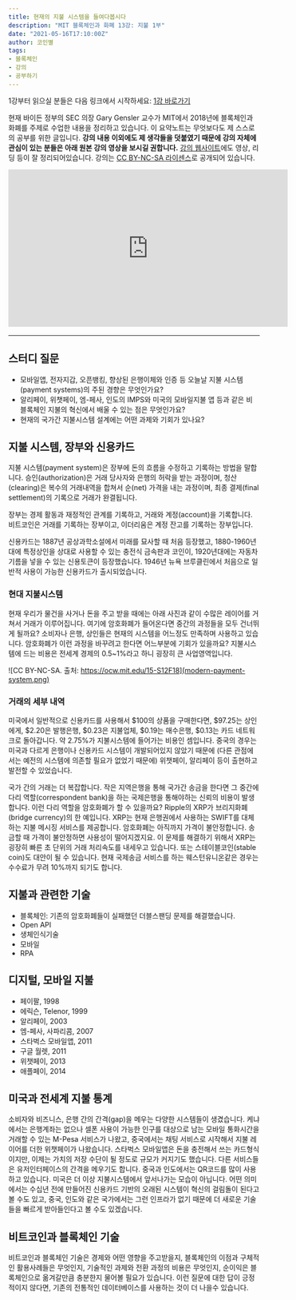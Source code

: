 ```yaml
---
title: 현재의 지불 시스템을 들여다봅시다
description: "MIT 블록체인과 화폐 13강: 지불 1부"
date: "2021-05-16T17:10:00Z"
author: 코인별
tags: 
- 블록체인
- 강의
- 공부하기
---
```


1강부터 읽으실 분들은 다음 링크에서 시작하세요: [1강 바로가기](https://coinmoon.xyz/mit-blockchain-course-1/)

현재 바이든 정부의 SEC 의장 Gary Gensler 교수가 MIT에서 2018년에 블록체인과 화폐를 주제로 수업한 내용을 정리하고 있습니다. 이 요약노트는 무엇보다도 제 스스로의 공부를 위한 글입니다. **강의 내용 이외에도 제 생각들을 덧붙였기 때문에 강의 자체에 관심이 있는 분들은 아래 원본 강의 영상을 보시길 권합니다.** [강의 웹사이트](https://ocw.mit.edu/courses/sloan-school-of-management/15-s12-blockchain-and-money-fall-2018/video-lectures/)에도 영상, 리딩 등이 잘 정리되어있습니다. 강의는 [CC BY-NC-SA 라이센스](https://creativecommons.org/licenses/by-nc-sa/4.0/)로 공개되어 있습니다.

<iframe width="560" height="315" src="https://www.youtube.com/embed/ojcOUtUwIe4" title="YouTube video player" frameborder="0" allow="accelerometer; autoplay; clipboard-write; encrypted-media; gyroscope; picture-in-picture" allowfullscreen></iframe>

---

## 스터디 질문
- 모바일앱, 전자지갑, 오픈뱅킹, 향상된 은행이체와 인증 등 오늘날 지불 시스템(payment systems)의 주된 경향은 무엇인가요? 
- 알리페이, 위챗페이, 엠-페사, 인도의 IMPS와 미국의 모바일지불 앱 등과 같은 비 블록체인 지불의 혁신에서 배울 수 있는 점은 무엇인가요?
- 현재의 국가간 지불시스템 설계에는 어떤 과제와 기회가 있나요?

## 지불 시스템, 장부와 신용카드
지불 시스템(payment system)은 장부에 돈의 흐름을 수정하고 기록하는 방법을 말합니다. 승인(authorization)은 거래 당사자와 은행의 허락을 받는 과정이며, 청산(clearing)은 복수의 거래내역을 합쳐서 순(net) 가격을 내는 과정이며, 최종 결제(final settlement)의 기록으로 거래가 완결됩니다.

장부는 경제 활동과 재정적인 관계를 기록하고, 거래와 계정(account)을 기록합니다. 비트코인은 거래를 기록하는 장부이고, 이더리움은 계정 잔고를 기록하는 장부입니다.

신용카드는 1887년 공상과학소설에서 미래를 묘사할 때 처음 등장했고, 1880-1960년대에 특정상인을 상대로 사용할 수 있는 충전식 금속판과 코인이, 1920년대에는 자동차 기름을 넣을 수 있는 신용토큰이 등장했습니다. 1946년 뉴욕 브루클린에서 처음으로 일반적 사용이 가능한 신용카드가 출시되었습니다.

### 현대 지불시스템
현재 우리가 물건을 사거나 돈을 주고 받을 때에는 아래 사진과 같이 수많은 레이어를 거쳐서 거래가 이루어집니다. 여기에 암호화폐가 들어온다면 중간의 과정들을 모두 건너뛰게 될까요? 소비자나 은행, 상인들은 현재의 시스템을 어느정도 만족하며 사용하고 있습니다. 암호화폐가 이런 과정을 바꾸려고 한다면 어느부분에 기회가 있을까요? 지불시스템에 드는 비용은 전세계 경제의 0.5~1%라고 하니 굉장히 큰 사업영역입니다.

![CC BY-NC-SA. 출처: https://ocw.mit.edu/15-S12F18](modern-payment-system.png)

### 거래의 세부 내역
미국에서 일반적으로 신용카드를 사용해서 $100의 상품을 구매한다면, $97.25는 상인에게, $2.20은 발행은행, $0.23은 지불업체, $0.19는 매수은행, $0.13는 카드 네트워크로 돌아갑니다. 약 2.75%가 지불시스템에 들어가는 비용인 셈입니다. 중국의 경우는 미국과 다르게 은행이나 신용카드 시스템이 개발되어있지 않았기 때문에 (다른 관점에서는 예전의 시스템에 의존할 필요가 없었기 때문에) 위챗페이, 알리페이 등이 출현하고 발전할 수 있었습니다.

국가 간의 거래는 더 복잡합니다. 작은 지역은행을 통해 국가간 송금을 한다면 그 중간에 다리 역할(correspondent bank)을 하는 국제은행을 통해야하는 신뢰의 비용이 발생합니다. 이런 다리 역할을 암호화폐가 할 수 있을까요? Ripple의 XRP가 브리지화폐(bridge currency)의 한 예입니다. XRP는 현재 은행권에서 사용하는 SWIFT를 대체하는 지불 메시징 서비스를 제공합니다. 암호화폐는 아직까지 가격이 불안정합니다. 송금할 때 가격이 불안정하면 사용성이 떨어지겠지요. 이 문제를 해결하기 위해서 XRP는 굉장히 빠른 초 단위의 거래 처리속도를 내세우고 있습니다. 또는 스테이블코인(stable coin)도 대안이 될 수 있습니다. 현재 국제송금 서비스를 하는 웨스턴유니온같은 경우는 수수료가 무려 10%까지 되기도 합니다.

## 지불과 관련한 기술
- 블록체인: 기존의 암호화폐들이 실패했던 더블스팬딩 문제를 해결했습니다.
- Open API
- 생체인식기술
- 모바일
- RPA

## 디지털, 모바일 지불
- 페이팔, 1998
- 에릭슨, Telenor, 1999
- 알리페이, 2003
- 엠-페사, 사파리콤, 2007
- 스타벅스 모바일앱, 2011
- 구글 월렛, 2011
- 위챗페이, 2013
- 애플페이, 2014

## 미국과 전세계 지불 통계
소비자와 비즈니스, 은행 간의 간격(gap)을 메우는 다양한 시스템들이 생겼습니다. 케냐에서는 은행계좌는 없으나 셀폰 사용이 가능한 인구를 대상으로 남는 모바일 통화시간을 거래할 수 있는 M-Pesa 서비스가 나왔고, 중국에서는 채팅 서비스로 시작해서 지불 레이어를 더한 위챗페이가 나왔습니다. 스타벅스 모바일앱은 돈을 충전해서 쓰는 카드형식이지만, 이제는 가치의 저장 수단이 될 정도로 규모가 커지기도 했습니다. 다른 서비스들은 유저인터페이스의 간격을 메우기도 합니다. 중국과 인도에서는 QR코드를 많이 사용하고 있습니다. 미국은 더 이상 지불시스템에서 앞서나가는 모습이 아닙니다. 어떤 의미에서는 수십년 전에 만들어진 신용카드 기반의 오래된 시스템이 혁신의 걸림돌이 된다고 볼 수도 있고, 중국, 인도와 같은 국가에서는 그런 인프라가 없기 때문에 더 새로운 기술들을 빠르게 받아들인다고 볼 수도 있겠습니다.

## 비트코인과 블록체인 기술
비트코인과 블록체인 기술은 경제와 어떤 영향을 주고받을지, 블록체인의 이점과 구체적인 활용사례들은 무엇인지, 기술적인 과제와 전환 과정의 비용은 무엇인지, 순이익은 블록체인으로 옮겨갈만큼 충분한지 물어볼 필요가 있습니다. 이런 질문에 대한 답이 긍정적이지 않다면, 기존의 전통적인 데이터베이스를 사용하는 것이 더 나을수 있습니다.

